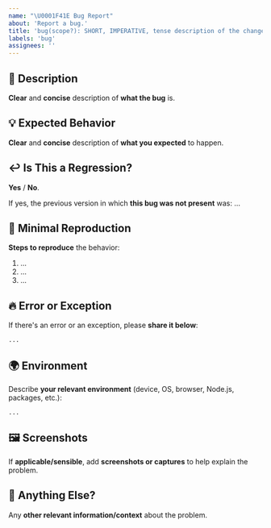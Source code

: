 ```yaml
---
name: "\U0001F41E Bug Report"
about: 'Report a bug.'
title: 'bug(scope?): SHORT, IMPERATIVE, tense description of the change'
labels: 'bug'
assignees: ''
---
```

<!-- **********************************************************************************************
Hey! 🍻

Please search open and closed issues before submitting a new one.
Existing issues often contain workarounds, resolutions, or progress updates.
*********************************************************************************************** -->

## 🐞 Description

**Clear** and **concise** description of **what the bug** is.

## 💡 Expected Behavior

**Clear** and **concise** description of **what you expected** to happen.

## ↩️ Is This a Regression?

**Yes** / **No**.

If yes, the previous version in which **this bug was not present** was: ...

## 🔬 Minimal Reproduction
<!--
Please include: commands run (including args), packages added, related code changes, etc.

If the steps are not enough for reproduction of your issue, please create a minimal GitHub
repository with the minimum possible code to show the problem as the reproduction of the issue. 

Share the link to the repo below along with step-by-step instructions
to reproduce the problem, as well as expected and actual behavior.

Issues that don't have enough info and can't be reproduced will be closed.
-->

**Steps to reproduce** the behavior:

1. ...
2. ...
3. ...

## 🔥 Error or Exception

If there's an error or an exception, please **share it below**:

```
...
```

## 🌍 Environment

Describe **your relevant environment** (device, OS, browser, Node.js, packages, etc.):

```
...
```

## 🖼️ Screenshots

If **applicable/sensible**, add **screenshots or captures** to help explain the problem.

## 💬 Anything Else?

Any **other relevant information/context** about the problem.
